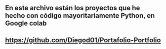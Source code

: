 ## En este archivo están los proyectos que he hecho con código mayoritariamente Python, en Google colab 

## https://github.com/Diegod01/Portafolio-Portfolio



